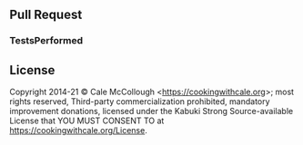 ## Pull Request

### TestsPerformed



## License

Copyright 2014-21 © Cale McCollough <<https://cookingwithcale.org>>; most rights reserved, Third-party commercialization prohibited, mandatory improvement donations, licensed under the Kabuki Strong Source-available License that YOU MUST CONSENT TO at <https://cookingwithcale.org/License>.
